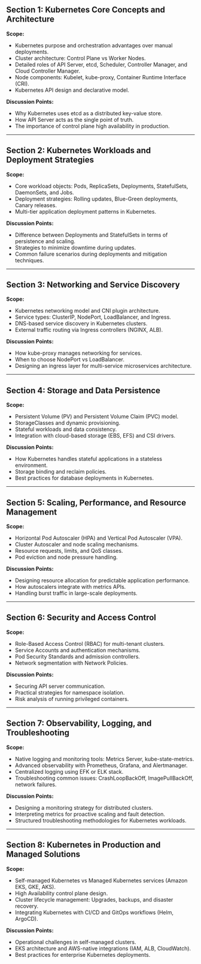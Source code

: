 ## **Section 1: Kubernetes Core Concepts and Architecture**

**Scope:**

* Kubernetes purpose and orchestration advantages over manual deployments.
* Cluster architecture: Control Plane vs Worker Nodes.
* Detailed roles of API Server, etcd, Scheduler, Controller Manager, and Cloud Controller Manager.
* Node components: Kubelet, kube-proxy, Container Runtime Interface (CRI).
* Kubernetes API design and declarative model.

**Discussion Points:**

* Why Kubernetes uses etcd as a distributed key-value store.
* How API Server acts as the single point of truth.
* The importance of control plane high availability in production.

---

## **Section 2: Kubernetes Workloads and Deployment Strategies**

**Scope:**

* Core workload objects: Pods, ReplicaSets, Deployments, StatefulSets, DaemonSets, and Jobs.
* Deployment strategies: Rolling updates, Blue-Green deployments, Canary releases.
* Multi-tier application deployment patterns in Kubernetes.

**Discussion Points:**

* Difference between Deployments and StatefulSets in terms of persistence and scaling.
* Strategies to minimize downtime during updates.
* Common failure scenarios during deployments and mitigation techniques.

---

## **Section 3: Networking and Service Discovery**

**Scope:**

* Kubernetes networking model and CNI plugin architecture.
* Service types: ClusterIP, NodePort, LoadBalancer, and Ingress.
* DNS-based service discovery in Kubernetes clusters.
* External traffic routing via Ingress controllers (NGINX, ALB).

**Discussion Points:**

* How kube-proxy manages networking for services.
* When to choose NodePort vs LoadBalancer.
* Designing an ingress layer for multi-service microservices architecture.

---

## **Section 4: Storage and Data Persistence**

**Scope:**

* Persistent Volume (PV) and Persistent Volume Claim (PVC) model.
* StorageClasses and dynamic provisioning.
* Stateful workloads and data consistency.
* Integration with cloud-based storage (EBS, EFS) and CSI drivers.

**Discussion Points:**

* How Kubernetes handles stateful applications in a stateless environment.
* Storage binding and reclaim policies.
* Best practices for database deployments in Kubernetes.

---

## **Section 5: Scaling, Performance, and Resource Management**

**Scope:**

* Horizontal Pod Autoscaler (HPA) and Vertical Pod Autoscaler (VPA).
* Cluster Autoscaler and node scaling mechanisms.
* Resource requests, limits, and QoS classes.
* Pod eviction and node pressure handling.

**Discussion Points:**

* Designing resource allocation for predictable application performance.
* How autoscalers integrate with metrics APIs.
* Handling burst traffic in large-scale deployments.

---

## **Section 6: Security and Access Control**

**Scope:**

* Role-Based Access Control (RBAC) for multi-tenant clusters.
* Service Accounts and authentication mechanisms.
* Pod Security Standards and admission controllers.
* Network segmentation with Network Policies.

**Discussion Points:**

* Securing API server communication.
* Practical strategies for namespace isolation.
* Risk analysis of running privileged containers.

---

## **Section 7: Observability, Logging, and Troubleshooting**

**Scope:**

* Native logging and monitoring tools: Metrics Server, kube-state-metrics.
* Advanced observability with Prometheus, Grafana, and Alertmanager.
* Centralized logging using EFK or ELK stack.
* Troubleshooting common issues: CrashLoopBackOff, ImagePullBackOff, network failures.

**Discussion Points:**

* Designing a monitoring strategy for distributed clusters.
* Interpreting metrics for proactive scaling and fault detection.
* Structured troubleshooting methodologies for Kubernetes workloads.

---

## **Section 8: Kubernetes in Production and Managed Solutions**

**Scope:**

* Self-managed Kubernetes vs Managed Kubernetes services (Amazon EKS, GKE, AKS).
* High Availability control plane design.
* Cluster lifecycle management: Upgrades, backups, and disaster recovery.
* Integrating Kubernetes with CI/CD and GitOps workflows (Helm, ArgoCD).

**Discussion Points:**

* Operational challenges in self-managed clusters.
* EKS architecture and AWS-native integrations (IAM, ALB, CloudWatch).
* Best practices for enterprise Kubernetes deployments.
